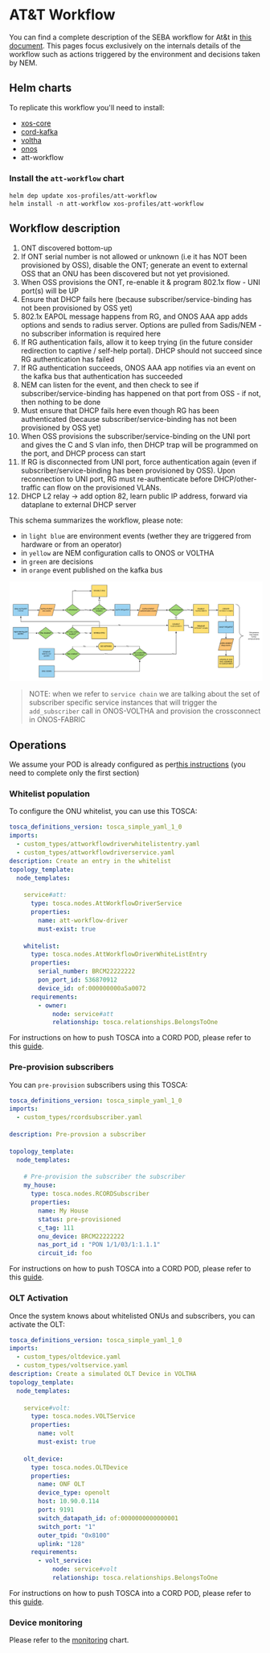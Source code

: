 # AT&T Workflow

You can find a complete description of the SEBA workflow for At&t in [this document](https://docs.google.com/document/d/1nou2c8AsRzhaDJmA_eYvFgd0Y33KiCsioveU77AOVCI/edit#heading=h.x73smxj2xaib). This pages focus exclusively on the internals details of the workflow such as actions triggered by the environment and decisions taken by NEM.

## Helm charts

To replicate this workflow you'll need to install:

- [xos-core](../../../charts/xos-core.md)
- [cord-kafka](../../../charts/kafka.md)
- [voltha](../../../charts/voltha.md)
- [onos](../../../charts/onos.md#generic-onos)
- att-workflow

### Install the `att-workflow` chart

```shell
helm dep update xos-profiles/att-workflow
helm install -n att-workflow xos-profiles/att-workflow
```

## Workflow description

1. ONT discovered bottom-up
2. If ONT serial number is not allowed or unknown (i.e it has NOT been provisioned by OSS), disable the ONT; generate an event to external OSS that an ONU has been discovered but not yet provisioned.
3. When OSS provisions the ONT, re-enable it & program 802.1x flow - UNI port(s) will be UP
4. Ensure that DHCP fails here (because subscriber/service-binding has not been provisioned by OSS yet)
5. 802.1x EAPOL message happens from RG, and ONOS AAA app adds options and sends to radius server. Options are pulled from Sadis/NEM  - no subscriber information is required here
6. If RG authentication fails, allow it to keep trying (in the future consider redirection to captive / self-help portal). DHCP should not succeed since RG authentication has failed
7. If RG authentication succeeds, ONOS AAA app notifies via an event on the kafka bus that authentication has succeeded
8. NEM can listen for the event, and then check to see if subscriber/service-binding has happened on that port from OSS - if not, then nothing to be done
9. Must ensure that DHCP fails here even though RG has been authenticated (because subscriber/service-binding has not been provisioned by OSS yet)
10. When OSS provisions the subscriber/service-binding on the UNI port and gives the C and S vlan info, then DHCP trap will be programmed on the port, and DHCP process can start
11. If RG is disconnected from UNI port, force authentication again (even if subscriber/service-binding has been provisioned by OSS). Upon reconnection  to UNI port, RG must re-authenticate before DHCP/other-traffic can flow on the provisioned VLANs.
12. DHCP L2 relay -> add option 82, learn public IP address, forward via dataplane to external DHCP server


This schema summarizes the workflow, please note:

- in `light blue` are environment events (wether they are triggered from hardware or from an operator)
- in `yellow` are NEM configuration calls to ONOS or VOLTHA
- in `green` are decisions
- in `orange` event published on the kafka bus

![att-workflow](../../../images/att_workflow.png)

> NOTE: when we refer to `service chain` we are talking about the set of
subscriber specific service instances that will trigger the `add_subscriber`
call in ONOS-VOLTHA and provision the crossconnect in ONOS-FABRIC

## Operations

We assume your POD is already configured as per[this instructions](../configuration.md)
(you need to complete only the first section)

### Whitelist population

To configure the ONU whitelist, you can use this TOSCA:

```yaml
tosca_definitions_version: tosca_simple_yaml_1_0
imports:
  - custom_types/attworkflowdriverwhitelistentry.yaml
  - custom_types/attworkflowdriverservice.yaml
description: Create an entry in the whitelist
topology_template:
  node_templates:

    service#att:
      type: tosca.nodes.AttWorkflowDriverService
      properties:
        name: att-workflow-driver
        must-exist: true

    whitelist:
      type: tosca.nodes.AttWorkflowDriverWhiteListEntry
      properties:
        serial_number: BRCM22222222
        pon_port_id: 536870912
        device_id: of:000000000a5a0072
      requirements:
        - owner:
            node: service#att
            relationship: tosca.relationships.BelongsToOne
```

For instructions on how to push TOSCA into a CORD POD, please
refer to this [guide](../../../xos-tosca/README.md).

### Pre-provision subscribers

You can `pre-provision` subscribers using this TOSCA:

```yaml
tosca_definitions_version: tosca_simple_yaml_1_0
imports:
  - custom_types/rcordsubscriber.yaml

description: Pre-provsion a subscriber

topology_template:
  node_templates:

    # Pre-provision the subscriber the subscriber
    my_house:
      type: tosca.nodes.RCORDSubscriber
      properties:
        name: My House
        status: pre-provisioned
        c_tag: 111
        onu_device: BRCM22222222
        nas_port_id : "PON 1/1/03/1:1.1.1"
        circuit_id: foo
```

For instructions on how to push TOSCA into a CORD POD, please
refer to this [guide](../../../xos-tosca/README.md).

### OLT Activation

Once the system knows about whitelisted ONUs and subscribers,
you can activate the OLT:

```yaml
tosca_definitions_version: tosca_simple_yaml_1_0
imports:
  - custom_types/oltdevice.yaml
  - custom_types/voltservice.yaml
description: Create a simulated OLT Device in VOLTHA
topology_template:
  node_templates:

    service#volt:
      type: tosca.nodes.VOLTService
      properties:
        name: volt
        must-exist: true

    olt_device:
      type: tosca.nodes.OLTDevice
      properties:
        name: ONF OLT
        device_type: openolt
        host: 10.90.0.114
        port: 9191
        switch_datapath_id: of:0000000000000001
        switch_port: "1"
        outer_tpid: "0x8100"
        uplink: "128"
      requirements:
        - volt_service:
            node: service#volt
            relationship: tosca.relationships.BelongsToOne
```

For instructions on how to push TOSCA into a CORD POD, please
refer to this [guide](../../../xos-tosca/README.md).

### Device monitoring

Please refer to the [monitoring](../../../charts/logging-monitoring.md) chart.
